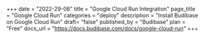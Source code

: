 +++
date = "2022-29-06"
title = "Google Cloud Run Integration"
page_title = "Google Cloud Run"
categories = "deploy"
description = "Install Budibase on Google Cloud Run"
draft= "false"
published_by = "Budibase"
plan = "Free"
docs_url = "https://docs.budibase.com/docs/google-cloud-run"
+++

